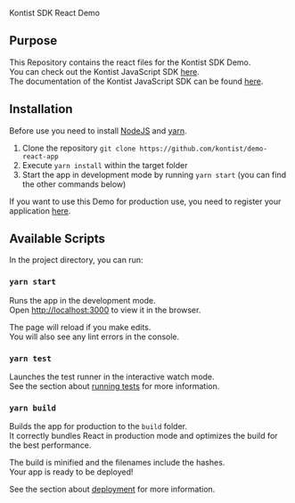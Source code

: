 Kontist SDK React Demo  

## Purpose
This Repository contains the react files for the Kontist SDK Demo.  
You can check out the Kontist JavaScript SDK [here](https://github.com/kontist/js-sdk).  
The documentation of the Kontist JavaScript SDK can be found [here](https://kontist.dev/docs/).

## Installation
Before use you need to install [NodeJS](https://nodejs.org) and [yarn](https://yarnpkg.com/).
1. Clone the repository ```git clone https://github.com/kontist/demo-react-app```
2. Execute ``yarn install`` within the target folder
3. Start the app in development mode by running ``yarn start`` (you can find the other commands below)

If you want to use this Demo for production use, you need to register your application [here](https://kontist.dev/console).

## Available Scripts

In the project directory, you can run:

### `yarn start`

Runs the app in the development mode.<br />
Open [http://localhost:3000](http://localhost:3000) to view it in the browser.

The page will reload if you make edits.<br />
You will also see any lint errors in the console.

### `yarn test`

Launches the test runner in the interactive watch mode.<br />
See the section about [running tests](https://facebook.github.io/create-react-app/docs/running-tests) for more information.

### `yarn build`

Builds the app for production to the `build` folder.<br />
It correctly bundles React in production mode and optimizes the build for the best performance.

The build is minified and the filenames include the hashes.<br />
Your app is ready to be deployed!

See the section about [deployment](https://facebook.github.io/create-react-app/docs/deployment) for more information.